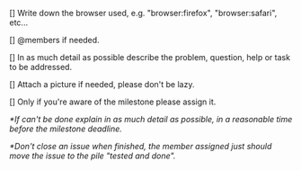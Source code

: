 [] Write down the browser used, e.g. "browser:firefox", "browser:safari", etc...

[] @members if needed.

[] In as much detail as possible describe the problem, question, help or task to be addressed.

[] Attach a picture if needed, please don't be lazy.

[] Only if you're aware of the milestone please assign it.

_*If can't be done explain in as much detail as possible, in a reasonable time before the milestone deadline._

_*Don't close an issue when finished, the member assigned just should move the issue to the pile "tested and done"._
